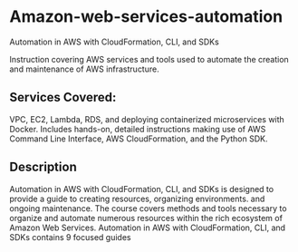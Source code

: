 # Amazon-web-services-automation
Automation in AWS with CloudFormation, CLI, and SDKs

Instruction covering AWS services and tools used to automate the creation and maintenance of AWS infrastructure.
 
## Services Covered:

VPC, EC2, Lambda, RDS, and deploying containerized microservices with Docker. Includes hands-on, detailed instructions making use of AWS Command Line Interface, AWS CloudFormation, and the Python SDK.

## Description

Automation in AWS with CloudFormation, CLI, and SDKs is designed to provide a guide to creating resources, organizing environments. 
and ongoing maintenance. The course covers methods and tools necessary to organize and automate numerous resources within the rich ecosystem of Amazon Web Services.
Automation in AWS with CloudFormation, CLI, and SDKs contains 9 focused guides